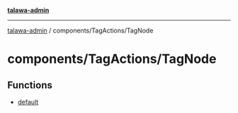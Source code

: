 [**talawa-admin**](../../../README.md)

***

[talawa-admin](../../../modules.md) / components/TagActions/TagNode

# components/TagActions/TagNode

## Functions

- [default](functions/default.md)
